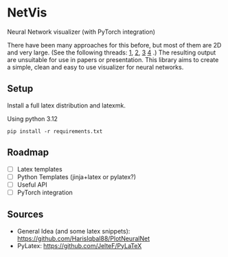 # NetVis

Neural Network visualizer (with PyTorch integration)

There have been many approaches for this before, but most of them are 2D and very large.
(See the following threads:
[1](https://stackoverflow.com/questions/52468956/how-do-i-visualize-a-net-in-pytorch),
[2](https://discuss.pytorch.org/t/how-to-visualize-draw-a-model/176263),
[3](https://stackoverflow.com/questions/8085520/generating-pdf-latex-with-python-script)
[4](https://tex.stackexchange.com/questions/885/how-can-i-use-latex-from-python)
.)
The resulting output are unsuitable for use in papers or presentation.
This library aims to create a simple, clean and easy to use visualizer for neural networks.

## Setup

Install a full latex distribution and latexmk.

Using python 3.12

`pip install -r requirements.txt`

## Roadmap

- [ ] Latex templates
- [ ] Python Templates (jinja+latex or pylatex?)
- [ ] Useful API
- [ ] PyTorch integration

## Sources

- General Idea (and some latex snippets): <https://github.com/HarisIqbal88/PlotNeuralNet>
- PyLatex: <https://github.com/JelteF/PyLaTeX>
